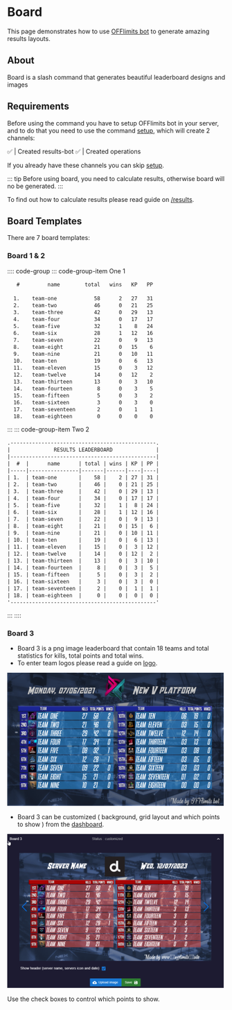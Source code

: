 # Board

This page demonstrates how to use [OFFlimits bot](https://discord.com/oauth2/authorize?client_id=728332591790293044&scope=bot+applications.commands&permissions=268445752&client_id=728332591790293044) to generate amazing results layouts.

## About

Board is a slash command that generates beautiful leaderboard designs and images

<YandexAD blockId="R-A-8300744-1"></YandexAD>

## Requirements

Before using the command you have to setup OFFlimits bot in your
server, and to do that you need to use the command [setup](/guide/setup), which will create 2 channels:

<DiscordMessage :bot="true" profile="bot">
			<template #interactions>
				<DiscordInteraction profile="test" :command="true">setup</DiscordInteraction>
			</template>
✅ | Created <DiscordMention type="channel">results-bot</DiscordMention>
</DiscordMessage>
<DiscordMessage :bot="true" profile="bot">
✅ | Created <DiscordMention type="channel">operations</DiscordMention>
</DiscordMessage>

If you already have these channels you can skip [setup](/guide/setup).

::: tip
Before using board, you need to calculate results, otherwise board will no be generated.
:::

To find out how to calculate results please read guide on [/results](/guide/results).

## Board Templates

There are 7 board templates:

### Board 1 & 2

:::: code-group
::: code-group-item One 1
```txt:no-line-numbers               RESULTS LEADERBOARD               
   #         name        total   wins   KP   PP  
                                                 
  1.    team-one            58      2   27   31  
  2.    team-two            46      0   21   25  
  3.    team-three          42      0   29   13  
  4.    team-four           34      0   17   17  
  5.    team-five           32      1    8   24  
  6.    team-six            28      1   12   16  
  7.    team-seven          22      0    9   13  
  8.    team-eight          21      0   15    6  
  9.    team-nine           21      0   10   11  
  10.   team-ten            19      0    6   13  
  11.   team-eleven         15      0    3   12  
  12.   team-twelve         14      0   12    2  
  13.   team-thirteen       13      0    3   10  
  14.   team-fourteen        8      0    3    5  
  15.   team-fifteen         5      0    3    2  
  16.   team-sixteen         3      0    3    0  
  17.   team-seventeen       2      0    1    1  
  18.   team-eighteen        0      0    0    0  
```
:::
::: code-group-item Two 2
```txt:no-line-numbers
.-----------------------------------------------.
|              RESULTS LEADERBOARD              |
|-----------------------------------------------|
|  #  |      name      | total | wins | KP | PP |
|-----|----------------|-------|------|----|----|
| 1.  | team-one       |    58 |    2 | 27 | 31 |
| 2.  | team-two       |    46 |    0 | 21 | 25 |
| 3.  | team-three     |    42 |    0 | 29 | 13 |
| 4.  | team-four      |    34 |    0 | 17 | 17 |
| 5.  | team-five      |    32 |    1 |  8 | 24 |
| 6.  | team-six       |    28 |    1 | 12 | 16 |
| 7.  | team-seven     |    22 |    0 |  9 | 13 |
| 8.  | team-eight     |    21 |    0 | 15 |  6 |
| 9.  | team-nine      |    21 |    0 | 10 | 11 |
| 10. | team-ten       |    19 |    0 |  6 | 13 |
| 11. | team-eleven    |    15 |    0 |  3 | 12 |
| 12. | team-twelve    |    14 |    0 | 12 |  2 |
| 13. | team-thirteen  |    13 |    0 |  3 | 10 |
| 14. | team-fourteen  |     8 |    0 |  3 |  5 |
| 15. | team-fifteen   |     5 |    0 |  3 |  2 |
| 16. | team-sixteen   |     3 |    0 |  3 |  0 |
| 17. | team-seventeen |     2 |    0 |  1 |  1 |
| 18. | team-eighteen  |     0 |    0 |  0 |  0 |
'-----------------------------------------------'
```
:::
::::

### Board 3

- Board 3 is a png image leaderboard that contain 18 teams and total statistics for kills, total points and total wins.
- To enter team logos please read a guide on [logo](/guide/logo).
  
<img style="max-width:500px" src="../images/board/board-3.png" alt="results bot"/>

- Board 3 can be customized ( background, grid layout and which points to show ) from the [dashboard](https://offlimitsbot.com/dashboard).

<img style="max-width:500px" src="../images/custom-board-3.png" alt="results bot"/>

Use the check boxes to control which points to show.
